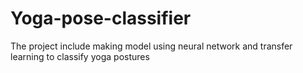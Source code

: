# Yoga-pose-classifier
The project include making model using neural network and transfer learning  to classify yoga postures
